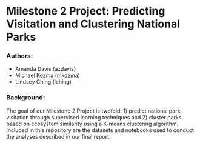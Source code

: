 # Milestone 2 Project: Predicting Visitation and Clustering National Parks 

### Authors:
- Amanda Davis (azdavis)
- Michael Kozma (mkozma)
- Lindsey Ching (lching)

### Background:
The goal of our Milestone 2 Project is twofold: 1) predict national park visitation through supervised learning techniques and 2) cluster parks based on ecosystem similarity using a K-means clustering algorithm. Included in this repository are the datasets and notebooks used to conduct the analyses described in our final report.
